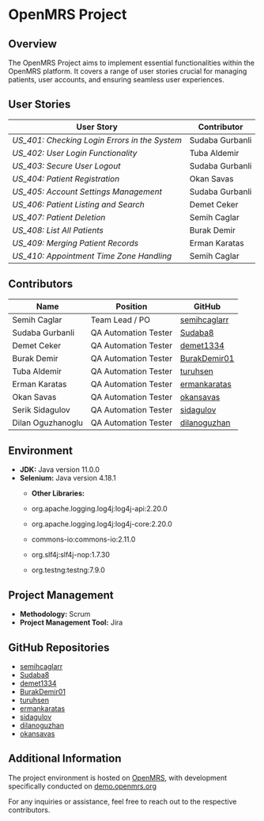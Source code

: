 # OpenMRS Project

## Overview
The OpenMRS Project aims to implement essential functionalities within the OpenMRS platform. It covers a range of user stories crucial for managing patients, user accounts, and ensuring seamless user experiences.

## User Stories

 User Story                                   | Contributor     |
----------------------------------------------|-----------------|
 *US_401: Checking Login Errors in the System*| Sudaba Gurbanli |
 *US_402: User Login Functionality*           | Tuba Aldemir    |
 *US_403: Secure User Logout*                 | Sudaba Gurbanli |
 *US_404: Patient Registration*               | Okan Savas      |
 *US_405: Account Settings Management*        | Sudaba Gurbanli |
 *US_406: Patient Listing and Search*         | Demet Ceker     |
 *US_407: Patient Deletion*                   | Semih Caglar    |
 *US_408: List All Patients*                  | Burak Demir     |
 *US_409: Merging Patient Records*            | Erman Karatas   |
 *US_410: Appointment Time Zone Handling*     | Semih Caglar    |

## Contributors
| Name              | Position              | GitHub                                           |
|-------------------|-----------------------|--------------------------------------------------|
| Semih Caglar      | Team Lead / PO        | [semihcaglarr](https://github.com/semihcaglarr)    |
| Sudaba Gurbanli   | QA Automation Tester  | [Sudaba8](https://github.com/Sudaba8)            |
| Demet Ceker       | QA Automation Tester  | [demet1334](https://github.com/demet1334)        |
| Burak Demir       | QA Automation Tester  | [BurakDemir01](https://github.com/BurakDemir01)  |
| Tuba Aldemir      | QA Automation Tester  | [turuhsen](https://github.com/turuhsen)          |
| Erman Karatas     | QA Automation Tester  | [ermankaratas](https://github.com/ermankaratas)  |
| Okan Savas        | QA Automation Tester  | [okansavas](https://github.com/okansavas)        |
| Serik Sidagulov   | QA Automation Tester  | [sidagulov](https://github.com/sidagulov)        |
| Dilan Oguzhanoglu | QA Automation Tester  | [dilanoguzhan](https://github.com/dilanoguzhan)  |

## Environment
- **JDK:** Java version 11.0.0
- **Selenium:** Java version 4.18.1
  - **Other Libraries:**

  - org.apache.logging.log4j:log4j-api:2.20.0
  - org.apache.logging.log4j:log4j-core:2.20.0
  - commons-io:commons-io:2.11.0
  - org.slf4j:slf4j-nop:1.7.30
  - org.testng:testng:7.9.0

## Project Management
- **Methodology:** Scrum
- **Project Management Tool:** Jira

## GitHub Repositories
- [semihcaglarr](https://github.com/semihcaglarr)  
- [Sudaba8](https://github.com/Sudaba8)          
- [demet1334](https://github.com/demet1334)      
- [BurakDemir01](https://github.com/BurakDemir01)
- [turuhsen](https://github.com/turuhsen)        
- [ermankaratas](https://github.com/ermankaratas)
- [sidagulov](https://github.com/dilanoguzhan)
- [dilanoguzhan](https://github.com/dilanoguzhan)
- [okansavas](https://github.com/okansavas)

## Additional Information
The project environment is hosted on [OpenMRS](https://openmrs.org), with development specifically conducted on [demo.openmrs.org](https://demo.openmrs.org/)

For any inquiries or assistance, feel free to reach out to the respective contributors.
